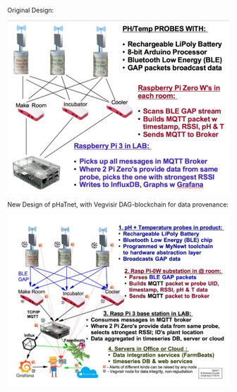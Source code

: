 
Original Design:

<img src="https://github.com/fnocci/pHaTnet/blob/master/docs/overview.png?raw=true">

New Design of pHaTnet, with Vegvisir DAG-blockchain for data provenance:

<img src="https://github.com/fnocci/pHaTnet/blob/master/docs/pHaTPi_diagram2.jpg?raw=true">
